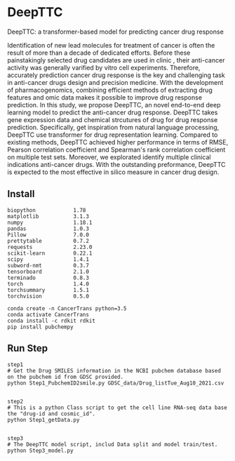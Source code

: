 # DeepTTC
DeepTTC: a transformer-based model for predicting cancer drug response

Identification of new lead molecules for treatment  of cancer is often the result of more than a decade of dedicated efforts. Before these painstakingly selected drug candidates are used in clinic , their anti-cancer activity was generally varified by vitro cell experiments. Therefore, accurately prediction  cancer drug response is the key and challenging task in anti-cancer drugs design and precision medicine. With the development of pharmacogenomics, combining efficient methods of extracting drug features and omic data makes it possible to improve drug response prediction. In this study, we propose DeepTTC, an novel  end-to-end deep learning model to predict the anti-cancer drug response. DeepTTC takes gene expression data and chemical strcutures  of drug for drug response prediction. Specifically, get inspiration from natural language processing, DeepTTC use  transformer for drug representation learning. Compared to existing methods, DeepTTC achieved higher performance in terms of RMSE, Pearson correlation coefficient and Spearman's rank correlation coefficient on multiple test sets. Moreover, we explorated  identify multiple clinical  indications anti-cancer drugs. With the outstanding preformance, DeepTTC is expected to the  most effective in silico  measure  in cancer drug design.

## Install

```          
biopython            1.78                                          
matplotlib           3.1.3                      
numpy                1.18.1                        
pandas               1.0.3                      
Pillow               7.0.0                                       
prettytable          0.7.2                                             
requests             2.23.0                     
scikit-learn         0.22.1                         
scipy                1.4.1              
subword-nmt          0.3.7              
tensorboard          2.1.0              
terminado            0.8.3                           
torch                1.4.0              
torchsummary         1.5.1              
torchvision          0.5.0                         

conda create -n CancerTrans python=3.5
conda activate CancerTrans
conda install -c rdkit rdkit
pip install pubchempy

```



## Run Step

```
step1
# Get the Drug SMILES information in the NCBI pubchem database based on the pubchem id from GDSC provided.
python Step1_PubchemID2smile.py GDSC_data/Drug_listTue_Aug10_2021.csv 


step2 
# This is a python Class script to get the cell line RNA-seq data base the "drug-id and cosmic_id".
python Step1_getData.py


step3 
# The DeepTTC model script, includ Data split and model train/test.
python Step3_model.py

```
